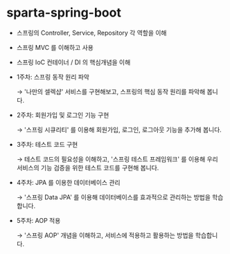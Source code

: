 # sparta-spring-boot
- 스프링의 Controller, Service, Repository 각 역할을 이해
- 스프링 MVC 를 이해하고 사용
- 스프링 IoC 컨테이너 / DI 의 핵심개념을 이해



- 1주차: 스프링 동작 원리 파악
    
    → '나만의 셀렉샵' 서비스를 구현해보고, 스프링의 핵심 동작 원리를 파악해 봅니다.
    
- 2주차: 회원가입 및 로그인 기능 구현
    
    → '스프링 시큐리티' 를 이용해 회원가입, 로그인, 로그아웃 기능을 추가해 봅니다.
    
- 3주차: 테스트 코드 구현
    
    → 테스트 코드의 필요성을 이해하고, '스프링 테스트 프레임워크' 를 이용해 우리 서비스의 기능 검증을 위한 테스트 코드를 구현해 봅니다.
    
- 4주차: JPA 를 이용한 데이터베이스 관리
    
    → '스프링 Data JPA' 를 이용해 데이터베이스를 효과적으로 관리하는 방법을 학습합니다.
    
- 5주차: AOP 적용
    
    → '스프링 AOP' 개념을 이해하고, 서비스에 적용하고 활용하는 방법을 학습합니다.

